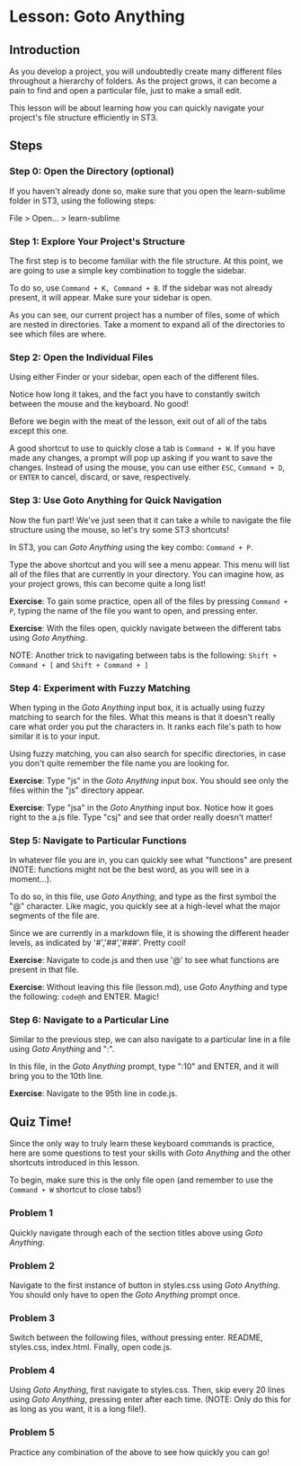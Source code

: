 # Lesson: Goto Anything

## Introduction

As you develop a project, you will undoubtedly create many different files throughout a hierarchy of folders. As the project grows, it can become a pain to find and open a particular file, just to make a small edit.

This lesson will be about learning how you can quickly navigate your project's file structure efficiently in ST3.

## Steps

### Step 0: Open the Directory (optional)

If you haven't already done so, make sure that you open the learn-sublime folder in ST3, using the following steps:

File > Open... > learn-sublime

### Step 1: Explore Your Project's Structure

The first step is to become familiar with the file structure. At this point, we are going to use a simple key combination to toggle the sidebar.

To do so, use `Command + K, Command + B`. If the sidebar was not already present, it will appear. Make sure your sidebar is open.

As you can see, our current project has a number of files, some of which are nested in directories. Take a moment to expand all of the directories to see which files are where.

### Step 2: Open the Individual Files

Using either Finder or your sidebar, open each of the different files.

Notice how long it takes, and the fact you have to constantly switch between the mouse and the keyboard. No good!

Before we begin with the meat of the lesson, exit out of all of the tabs except this one.

A good shortcut to use to quickly close a tab is `Command + W`. If you have made any changes, a prompt will pop up asking if you want to save the changes. Instead of using the mouse, you can use either `ESC`, `Command + D`, or `ENTER` to cancel, discard, or save, respectively.

### Step 3: Use Goto Anything for Quick Navigation

Now the fun part! We've just seen that it can take a while to navigate the file structure using the mouse, so let's try some ST3 shortcuts!

In ST3, you can _Goto Anything_ using the key combo: `Command + P`.

Type the above shortcut and you will see a menu appear. This menu will list all of the files that are currently in your directory. You can imagine how, as your project grows, this can become quite a long list!

**Exercise**: To gain some practice, open all of the files by pressing `Command + P`, typing the name of the file you want to open, and pressing enter.

**Exercise**: With the files open, quickly navigate between the different tabs using _Goto Anything_.

NOTE: Another trick to navigating between tabs is the following: `Shift + Command + [` and `Shift + Command + ]`

### Step 4: Experiment with Fuzzy Matching

When typing in the _Goto Anything_ input box, it is actually using fuzzy matching to search for the files. What this means is that it doesn't really care what order you put the characters in. It ranks each file's path to how similar it is to your input.

Using fuzzy matching, you can also search for specific directories, in case you don't quite remember the file name you are looking for.

**Exercise**: Type "js" in the _Goto Anything_ input box. You should see only the files within the "js" directory appear.

**Exercise**: Type "jsa" in the _Goto Anything_ input box. Notice how it goes right to the a.js file. Type "csj" and see that order really doesn't matter!

### Step 5: Navigate to Particular Functions

In whatever file you are in, you can quickly see what "functions" are present (NOTE: functions might not be the best word, as you will see in a moment...).

To do so, in this file, use _Goto Anything_, and type as the first symbol the "@" character. Like magic, you quickly see at a high-level what the major segments of the file are.

Since we are currently in a markdown file, it is showing the different header levels, as indicated by '#','##','###'. Pretty cool!

**Exercise**: Navigate to code.js and then use '@' to see what functions are present in that file.

**Exercise**: Without leaving this file (lesson.md), use _Goto Anything_ and type the following: `code@h` and ENTER. Magic!

### Step 6: Navigate to a Particular Line

Similar to the previous step, we can also navigate to a particular line in a file using _Goto Anything_ and ":".

In this file, in the _Goto Anything_ prompt, type ":10" and ENTER, and it will bring you to the 10th line.

**Exercise**: Navigate to the 95th line in code.js.

## Quiz Time!

Since the only way to truly learn these keyboard commands is practice, here are some questions to test your skills with _Goto Anything_ and the other shortcuts introduced in this lesson.

To begin, make sure this is the only file open (and remember to use the `Command + W` shortcut to close tabs!)

### Problem 1

Quickly navigate through each of the section titles above using _Goto Anything_.

### Problem 2

Navigate to the first instance of button in styles.css using _Goto Anything_. You should only have to open the _Goto Anything_ prompt once.

### Problem 3

Switch between the following files, without pressing enter. README, styles.css, index.html. Finally, open code.js.

### Problem 4

Using _Goto Anything_, first navigate to styles.css. Then, skip every 20 lines using _Goto Anything_, pressing enter after each time. (NOTE: Only do this for as long as you want, it is a long file!).

### Problem 5

Practice any combination of the above to see how quickly you can go!



